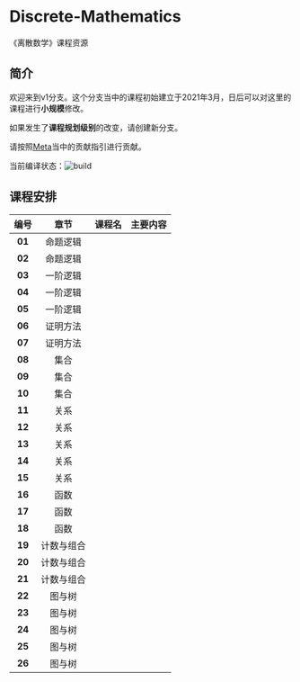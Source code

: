 # Discrete-Mathematics
《离散数学》课程资源

## 简介

欢迎来到v1分支。这个分支当中的课程初始建立于2021年3月，日后可以对这里的课程进行**小规模**修改。

如果发生了**课程规划级别**的改变，请创建新分支。

请按照[Meta](https://github.com/SDCS-MOOC/Meta)当中的贡献指引进行贡献。

当前编译状态：![build](https://github.com/SDCS-MOOC/Discrete-Mathematics/workflows/build/badge.svg?branch=v1&event=push)

## 课程安排

| 编号 | 章节 | 课程名 | 主要内容 |
|:---:|:---:|:------:|:-------:|
|**01**|命题逻辑| | |
|**02**|命题逻辑| | |
|**03**|一阶逻辑| | |
|**04**|一阶逻辑| | |
|**05**|一阶逻辑| | |
|**06**|证明方法| | |
|**07**|证明方法| | |
|**08**|集合| | |
|**09**|集合| | |
|**10**|集合| | |
|**11**|关系| | |
|**12**|关系| | |
|**13**|关系| | |
|**14**|关系| | |
|**15**|关系| | |
|**16**|函数| | |
|**17**|函数| | |
|**18**|函数| | |
|**19**|计数与组合| | |
|**20**|计数与组合| | |
|**21**|计数与组合| | |
|**22**|图与树| | | |
|**23**|图与树| | | |
|**24**|图与树| | | |
|**25**|图与树| | | |
|**26**|图与树| | | |
